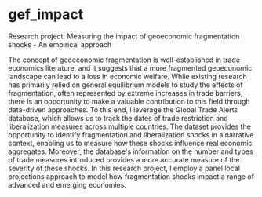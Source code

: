 # gef_impact
Research project: Measuring the impact of geoeconomic fragmentation shocks - An empirical approach

The concept of geoeconomic fragmentation is well-established in trade economics literature, and it suggests that a more fragmented geoeconomic landscape can lead to a loss in economic welfare. While existing research has primarily relied on general equilibrium models to study the effects of fragmentation, often represented by extreme increases in trade barriers, there is an opportunity to make a valuable contribution to this field through data-driven approaches. To this end, I leverage the Global Trade Alerts database, which allows us to track the dates of trade restriction and liberalization measures across multiple countries. The dataset provides the opportunity to identify fragmentation and liberalization shocks in a narrative context, enabling us to measure how these shocks influence real economic aggregates. Moreover, the database's information on the number and types of trade measures introduced provides a more accurate measure of the severity of these shocks. In this research project, I employ a panel local projections approach to model how fragmentation shocks impact a range of advanced and emerging economies. 
